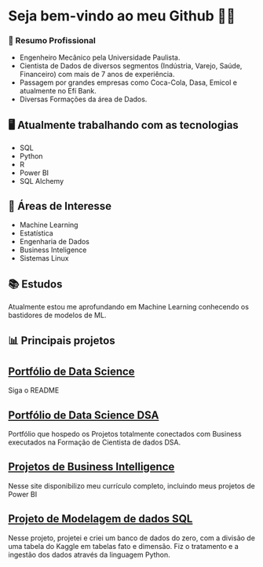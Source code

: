 # Seja bem-vindo ao meu Github 👋👋

### 💼 Resumo Profissional
- Engenheiro Mecânico pela Universidade Paulista.
- Cientista de Dados de diversos segmentos (Indústria, Varejo, Saúde, Financeiro) com mais de 7 anos de experiência.
- Passagem por grandes empresas como Coca-Cola, Dasa, Emicol e atualmente no Efí Bank.
- Diversas Formações da área de Dados. 

## 🖥 Atualmente trabalhando com as tecnologias
- SQL
- Python
- R
- Power BI
- SQL Alchemy

## 🔎 Áreas de Interesse
- Machine Learning
- Estatística
- Engenharia de Dados
- Business Inteligence
- Sistemas Linux

## 📚 Estudos
Atualmente estou me aprofundando em Machine Learning conhecendo os bastidores de modelos de ML.

## 📊 Principais projetos

## [Portfólio de Data Science](https://github.com/andearaujo92/Portfollio-Data-science.git)
Siga o README

## [Portfólio de Data Science DSA](https://github.com/andearaujo92/Formacao-Ciencia-de-Dados-DSA)
Portfólio que hospedo os Projetos totalmente conectados com Business executados na Formação de Cientista de dados DSA.

## [Projetos de Business Intelligence](https://sites.google.com/view/underbi-portfolio/portf%C3%B3lio#h.johzgqsrdlqd)
Nesse site disponibilizo meu currículo completo, incluindo meus projetos de Power BI

## [Projeto de Modelagem de dados SQL](https://github.com/andearaujo92/Modelagem-de-Dados.git)
Nesse projeto, projetei e criei um banco de dados do zero, com a divisão de uma tabela do Kaggle em tabelas fato e dimensão.
Fiz o tratamento e a ingestão dos dados através da linguagem Python.




